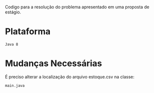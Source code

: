 Codigo para a resolução do problema apresentado em uma proposta de estágio.

# Plataforma
```
Java 8
```

# Mudanças Necessárias

É preciso alterar a localização do arquivo estoque.csv na classe:
```
main.java
```

